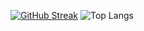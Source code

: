 [![GitHub Streak](https://github-readme-streak-stats.herokuapp.com?user=Priya5)](https://git.io/streak-stats)
![Top Langs](https://github-readme-stats.vercel.app/api/top-langs/?username=Priya5&layout=compact&langs_count=10)
